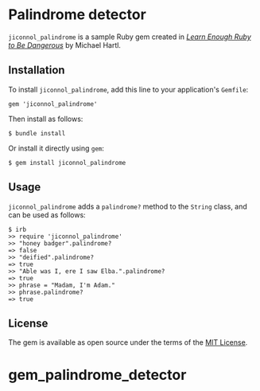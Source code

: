# Palindrome detector

`jiconnol_palindrome` is a sample Ruby gem created in [*Learn Enough Ruby to Be Dangerous*](https://www.learnenough.com/ruby-tutorial) by Michael Hartl.

## Installation

To install `jiconnol_palindrome`, add this line to your application's `Gemfile`:

```
gem 'jiconnol_palindrome'
```

Then install as follows:

```
$ bundle install
```

Or install it directly using `gem`:

```
$ gem install jiconnol_palindrome
```

## Usage

`jiconnol_palindrome` adds a `palindrome?` method to the `String` class, and can be used as follows:

```
$ irb
>> require 'jiconnol_palindrome'
>> "honey badger".palindrome?
=> false
>> "deified".palindrome?
=> true
>> "Able was I, ere I saw Elba.".palindrome?
=> true
>> phrase = "Madam, I'm Adam."
>> phrase.palindrome?
=> true
```

## License

The gem is available as open source under the terms of the [MIT License](https://opensource.org/licenses/MIT).
# gem_palindrome_detector
